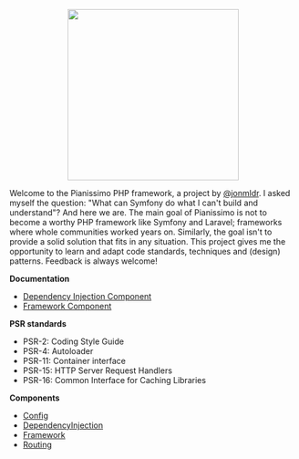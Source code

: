 <p align="center">
    <a href="https://jonmulder.nl" target="_blank">
        <img src="https://jonmulder.nl/pianissimo-logo1.1.svg" width="300px">
    </a>
</p>

Welcome to the Pianissimo PHP framework, a project by [@jonmldr](https://github.com/jonmldr).
I asked myself the question: "What can Symfony do what I can't build and understand"?
And here we are. The main goal of Pianissimo is not to become a worthy PHP framework like Symfony and Laravel; frameworks where whole communities worked years on.
Similarly, the goal isn't to provide a solid solution that fits in any situation.
This project gives me the opportunity to learn and adapt code standards, techniques and (design) patterns.
Feedback is always welcome!

**Documentation**
- [Dependency Injection Component](https://github.com/pianissimo-php/dependency-injection/blob/master/README.md)
- [Framework Component](https://github.com/pianissimo-php/pianissimo/blob/master/Pianissimo/Component/Framework/README.MD)

**PSR standards**
- PSR-2: Coding Style Guide
- PSR-4: Autoloader
- PSR-11: Container interface
- PSR-15: HTTP Server Request Handlers
- PSR-16: Common Interface for Caching Libraries

**Components**
- [Config](https://github.com/pianissimo-php/config)
- [DependencyInjection](https://github.com/pianissimo-php/dependency-injection)
- [Framework](https://github.com/pianissimo-php/framework)
- [Routing](https://github.com/pianissimo-php/routing)
